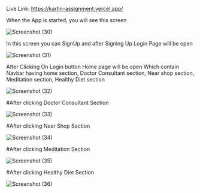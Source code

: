  Live Link: https://kartin-assignment.vercel.app/

 When the App is started, you will see this screen

 
![Screenshot (30)](https://github.com/Shristy1908/Kartin_Assignment/assets/82372346/30cd268a-2192-4511-9790-c616d37f37fd)

In this screen you can SignUp and after Signing Up Login Page will be open

![Screenshot (31)](https://github.com/Shristy1908/Kartin_Assignment/assets/82372346/1c9db5bc-30a8-46c3-b67f-6ead7accb058)

After Clicking On Login button Home page will be open Which contain Navbar having home section, Doctor Consultant section, Near shop section, Meditation section, Healthy Diet section 

![Screenshot (32)](https://github.com/Shristy1908/Kartin_Assignment/assets/82372346/205b8460-bd0c-4a04-9177-a83ad1643883)

#After clicking Doctor Consultant Section 

![Screenshot (33)](https://github.com/Shristy1908/Kartin_Assignment/assets/82372346/51ee1a67-ed1a-420c-8105-a041539b7f74)

#After clicking Near Shop Section

![Screenshot (34)](https://github.com/Shristy1908/Kartin_Assignment/assets/82372346/d27f013d-ba29-4108-8509-06f373a322e7)

#After clicking Meditation Section

![Screenshot (35)](https://github.com/Shristy1908/Kartin_Assignment/assets/82372346/1552297b-c16e-4b5b-8b71-80e2ad2127f9)

#After clicking Healthy Diet Section

![Screenshot (36)](https://github.com/Shristy1908/Kartin_Assignment/assets/82372346/61be2efe-5991-49df-8843-9dd62dd21d9d)

